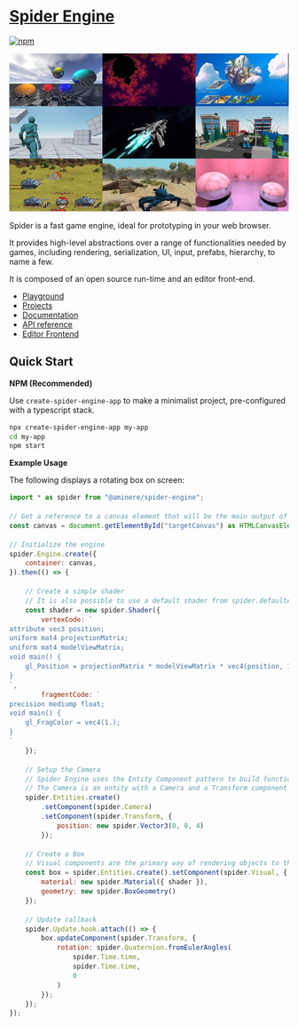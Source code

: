 # [Spider Engine](https://spiderengine.io)

[![npm](https://img.shields.io/npm/v/@aminere/spider-engine.svg?color=orange)](https://www.npmjs.com/package/@aminere/spider-engine)

![Thumbnails](https://raw.githubusercontent.com/aminere/spider-engine/master/docs/source/images/runtime.jpg)

Spider is a fast game engine, ideal for prototyping in your web browser.

It provides high-level abstractions over a range of functionalities needed by games, including rendering, serialization, UI, input, prefabs, hierarchy, to name a few.

It is composed of an open source run-time and an editor front-end.

* [Playground](https://playground.spiderengine.io)
* [Projects](https://spiderengine.io/projects)
* [Documentation](https://docs.spiderengine.io/) 
* [API reference](https://docs.spiderengine.io/api)
* [Editor Frontend](https://spiderengine.io/editor)

Quick Start
-----------

**NPM (Recommended)**

Use `create-spider-engine-app` to make a minimalist project, pre-configured with a typescript stack.

```bash
npx create-spider-engine-app my-app
cd my-app
npm start
```

**Example Usage**

The following displays a rotating box on screen:

```javascript
import * as spider from "@aminere/spider-engine";

// Get a reference to a canvas element that will be the main output of the engine
const canvas = document.getElementById("targetCanvas") as HTMLCanvasElement;

// Initialize the engine
spider.Engine.create({
    container: canvas,
}).then(() => {

    // Create a simple shader
    // It is also possible to use a default shader from spider.defaultAssets
    const shader = new spider.Shader({
        vertexCode: `                
attribute vec3 position;
uniform mat4 projectionMatrix;
uniform mat4 modelViewMatrix;
void main() {
    gl_Position = projectionMatrix * modelViewMatrix * vec4(position, 1.0);
}
`,
        fragmentCode: `
precision mediump float;
void main() {    
    gl_FragColor = vec4(1.);
}
`
    });

    // Setup the Camera
    // Spider Engine uses the Entity Component pattern to build functionality
    // The Camera is an entity with a Camera and a Transform component    
    spider.Entities.create()
        .setComponent(spider.Camera)
        .setComponent(spider.Transform, {
            position: new spider.Vector3(0, 0, 4)
        });

    // Create a Box
    // Visual components are the primary way of rendering objects to the screen    
    const box = spider.Entities.create().setComponent(spider.Visual, {
        material: new spider.Material({ shader }),
        geometry: new spider.BoxGeometry()
    });

    // Update callback
    spider.Update.hook.attach(() => {
        box.updateComponent(spider.Transform, {
            rotation: spider.Quaternion.fromEulerAngles(
                spider.Time.time,
                spider.Time.time,
                0
            )
        });
    });
});

```
